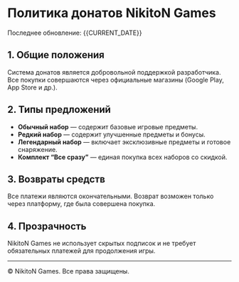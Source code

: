 # Политика донатов NikitoN Games

Последнее обновление: {{CURRENT_DATE}}

## 1. Общие положения
Система донатов является добровольной поддержкой разработчика. Все покупки совершаются через официальные магазины (Google Play, App Store и др.).

## 2. Типы предложений
- **Обычный набор** — содержит базовые игровые предметы.
- **Редкий набор** — содержит улучшенные предметы и бонусы.
- **Легендарный набор** — включает эксклюзивные предметы и готовое снаряжение.
- **Комплект “Все сразу”** — единая покупка всех наборов со скидкой.

## 3. Возвраты средств
Все платежи являются окончательными. Возврат возможен только через платформу, где была совершена покупка.

## 4. Прозрачность
NikitoN Games не использует скрытых подписок и не требует обязательных платежей для продолжения игры.

---

© NikitoN Games. Все права защищены.
